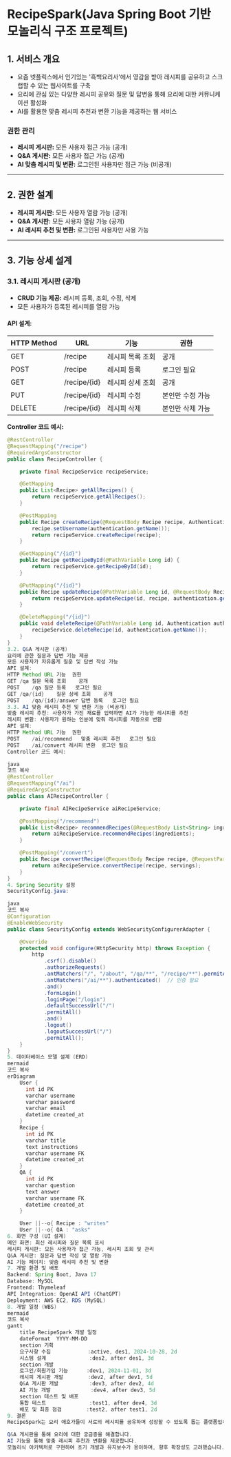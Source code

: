 # RecipeSpark(Java Spring Boot 기반 모놀리식 구조 프로젝트)

## 1. 서비스 개요
- 요즘 넷플릭스에서 인기있는 '흑백요리사'에서 영감을 받아 레시피를 공유하고 스크랩할 수 있는 웹사이트를 구축
- 요리에 관심 있는 다양한 레시피 공유와 질문 및 답변을 통해 요리에 대한 커뮤니케이션 활성화
- AI를 활용한 맞춤 레시피 추천과 변환 기능을 제공하는 웹 서비스

### 권한 관리
- **레시피 게시판:** 모든 사용자 접근 가능 (공개)
- **Q&A 게시판:** 모든 사용자 접근 가능 (공개)
- **AI 맞춤 레시피 및 변환:** 로그인된 사용자만 접근 가능 (비공개)

---

## 2. 권한 설계
- **레시피 게시판:** 모든 사용자 열람 가능 (공개)  
- **Q&A 게시판:** 모든 사용자 열람 가능 (공개)  
- **AI 레시피 추천 및 변환:** 로그인된 사용자만 사용 가능  

---

## 3. 기능 상세 설계

### 3.1. 레시피 게시판 (공개)
- **CRUD 기능 제공:** 레시피 등록, 조회, 수정, 삭제  
- 모든 사용자가 등록된 레시피를 열람 가능  

#### API 설계:

| HTTP Method | URL             | 기능            | 권한         |
|-------------|-----------------|----------------|--------------|
| GET         | /recipe         | 레시피 목록 조회 | 공개          |
| POST        | /recipe         | 레시피 등록      | 로그인 필요   |
| GET         | /recipe/{id}    | 레시피 상세 조회 | 공개          |
| PUT         | /recipe/{id}    | 레시피 수정      | 본인만 수정 가능 |
| DELETE      | /recipe/{id}    | 레시피 삭제      | 본인만 삭제 가능 |

**Controller 코드 예시:**
```java
@RestController
@RequestMapping("/recipe")
@RequiredArgsConstructor
public class RecipeController {

    private final RecipeService recipeService;

    @GetMapping
    public List<Recipe> getAllRecipes() {
        return recipeService.getAllRecipes();
    }

    @PostMapping
    public Recipe createRecipe(@RequestBody Recipe recipe, Authentication authentication) {
        recipe.setUsername(authentication.getName());
        return recipeService.createRecipe(recipe);
    }

    @GetMapping("/{id}")
    public Recipe getRecipeById(@PathVariable Long id) {
        return recipeService.getRecipeById(id);
    }

    @PutMapping("/{id}")
    public Recipe updateRecipe(@PathVariable Long id, @RequestBody Recipe recipe, Authentication authentication) {
        return recipeService.updateRecipe(id, recipe, authentication.getName());
    }

    @DeleteMapping("/{id}")
    public void deleteRecipe(@PathVariable Long id, Authentication authentication) {
        recipeService.deleteRecipe(id, authentication.getName());
    }
}
3.2. Q&A 게시판 (공개)
요리에 관한 질문과 답변 기능 제공
모든 사용자가 자유롭게 질문 및 답변 작성 가능
API 설계:
HTTP Method	URL	기능	권한
GET	/qa	질문 목록 조회	공개
POST	/qa	질문 등록	로그인 필요
GET	/qa/{id}	질문 상세 조회	공개
POST	/qa/{id}/answer	답변 등록	로그인 필요
3.3. AI 맞춤 레시피 추천 및 변환 기능 (비공개)
맞춤 레시피 추천: 사용자가 가진 재료를 입력하면 AI가 가능한 레시피를 추천
레시피 변환: 사용자가 원하는 인분에 맞춰 레시피를 자동으로 변환
API 설계:
HTTP Method	URL	기능	권한
POST	/ai/recommend	맞춤 레시피 추천	로그인 필요
POST	/ai/convert	레시피 변환	로그인 필요
Controller 코드 예시:

java
코드 복사
@RestController
@RequestMapping("/ai")
@RequiredArgsConstructor
public class AIRecipeController {

    private final AIRecipeService aiRecipeService;

    @PostMapping("/recommend")
    public List<Recipe> recommendRecipes(@RequestBody List<String> ingredients) {
        return aiRecipeService.recommendRecipes(ingredients);
    }

    @PostMapping("/convert")
    public Recipe convertRecipe(@RequestBody Recipe recipe, @RequestParam int servings) {
        return aiRecipeService.convertRecipe(recipe, servings);
    }
}
4. Spring Security 설정
SecurityConfig.java:

java
코드 복사
@Configuration
@EnableWebSecurity
public class SecurityConfig extends WebSecurityConfigurerAdapter {

    @Override
    protected void configure(HttpSecurity http) throws Exception {
        http
            .csrf().disable()
            .authorizeRequests()
            .antMatchers("/", "/about", "/qa/**", "/recipe/**").permitAll()  // 공개 URL
            .antMatchers("/ai/**").authenticated()  // 인증 필요
            .and()
            .formLogin()
            .loginPage("/login")
            .defaultSuccessUrl("/")
            .permitAll()
            .and()
            .logout()
            .logoutSuccessUrl("/")
            .permitAll();
    }
}
5. 데이터베이스 모델 설계 (ERD)
mermaid
코드 복사
erDiagram
    User {
      int id PK
      varchar username
      varchar password
      varchar email
      datetime created_at
    }
    Recipe {
      int id PK
      varchar title
      text instructions
      varchar username FK
      datetime created_at
    }
    QA {
      int id PK
      varchar question
      text answer
      varchar username FK
      datetime created_at
    }

    User ||--o{ Recipe : "writes"
    User ||--o{ QA : "asks"
6. 화면 구성 (UI 설계)
메인 화면: 최신 레시피와 질문 목록 표시
레시피 게시판: 모든 사용자가 접근 가능, 레시피 조회 및 관리
Q&A 게시판: 질문과 답변 작성 및 열람 가능
AI 기능 페이지: 맞춤 레시피 추천 및 변환
7. 개발 환경 및 배포
Backend: Spring Boot, Java 17
Database: MySQL
Frontend: Thymeleaf
API Integration: OpenAI API (ChatGPT)
Deployment: AWS EC2, RDS (MySQL)
8. 개발 일정 (WBS)
mermaid
코드 복사
gantt
    title RecipeSpark 개발 일정
    dateFormat  YYYY-MM-DD
    section 기획
    요구사항 수집            :active, des1, 2024-10-28, 2d
    시스템 설계              :des2, after des1, 3d
    section 개발
    로그인/회원가입 기능      :dev1, 2024-11-01, 3d
    레시피 게시판 개발        :dev2, after dev1, 5d
    Q&A 게시판 개발          :dev3, after dev2, 4d
    AI 기능 개발             :dev4, after dev3, 5d
    section 테스트 및 배포
    통합 테스트              :test1, after dev4, 3d
    배포 및 최종 점검        :test2, after test1, 2d
9. 결론
RecipeSpark는 요리 애호가들이 서로의 레시피를 공유하며 성장할 수 있도록 돕는 플랫폼입니다.

Q&A 게시판을 통해 요리에 대한 궁금증을 해결합니다.
AI 기능을 통해 맞춤 레시피 추천과 변환을 제공합니다.
모놀리식 아키텍처로 구현하여 초기 개발과 유지보수가 용이하며, 향후 확장성도 고려했습니다.
